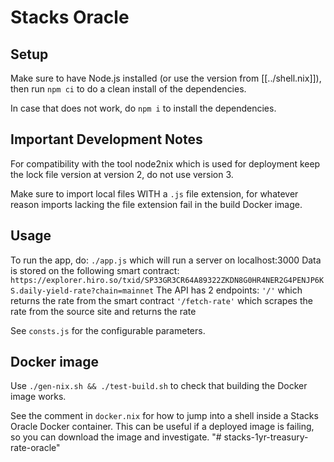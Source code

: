 # Stacks Oracle

## Setup
Make sure to have Node.js installed (or use the version from [[../shell.nix]]),
then run `npm ci` to do a clean install of the dependencies.

In case that does not work, do `npm i` to install the dependencies.

## Important Development Notes

For compatibility with the tool node2nix which is used for deployment keep the
lock file version at version 2, do not use version 3.

Make sure to import local files WITH a `.js` file extension, for whatever reason
imports lacking the file extension fail in the build Docker image.

## Usage
 To run the app, do:
`./app.js`
which will run a server on localhost:3000
Data is stored on the following smart contract:
`https://explorer.hiro.so/txid/SP33GR3CR64A89322ZKDN8G0HR4NER2G4PENJP6KS.daily-yield-rate?chain=mainnet`
The API has 2 endpoints: 
`'/'` which returns the rate from the smart contract
`'/fetch-rate'` which scrapes the rate from the source site and returns the rate

See `consts.js` for the configurable parameters.

## Docker image
Use `./gen-nix.sh && ./test-build.sh` to check that building the Docker image works.

See the comment in `docker.nix` for how to jump into a shell inside a Stacks
Oracle Docker container. This can be useful if a deployed image is failing, so
you can download the image and investigate.
"# stacks-1yr-treasury-rate-oracle" 
